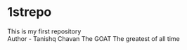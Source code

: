 # 1strepo
This is my first repository
<br>
Author - Tanishq Chavan
The GOAT
The greatest of all time
